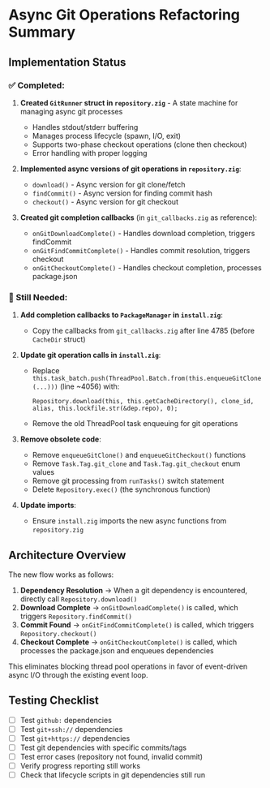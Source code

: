 # Async Git Operations Refactoring Summary

## Implementation Status

### ✅ Completed:
1. **Created `GitRunner` struct in `repository.zig`** - A state machine for managing async git processes
   - Handles stdout/stderr buffering  
   - Manages process lifecycle (spawn, I/O, exit)
   - Supports two-phase checkout operations (clone then checkout)
   - Error handling with proper logging

2. **Implemented async versions of git operations in `repository.zig`**:
   - `download()` - Async version for git clone/fetch
   - `findCommit()` - Async version for finding commit hash  
   - `checkout()` - Async version for git checkout

3. **Created git completion callbacks** (in `git_callbacks.zig` as reference):
   - `onGitDownloadComplete()` - Handles download completion, triggers findCommit
   - `onGitFindCommitComplete()` - Handles commit resolution, triggers checkout
   - `onGitCheckoutComplete()` - Handles checkout completion, processes package.json

### 🚧 Still Needed:

1. **Add completion callbacks to `PackageManager` in `install.zig`**:
   - Copy the callbacks from `git_callbacks.zig` after line 4785 (before `CacheDir` struct)

2. **Update git operation calls in `install.zig`**:
   - Replace `this.task_batch.push(ThreadPool.Batch.from(this.enqueueGitClone(...)))` (line ~4056) with:
     ```zig
     Repository.download(this, this.getCacheDirectory(), clone_id, alias, this.lockfile.str(&dep.repo), 0);
     ```
   - Remove the old ThreadPool task enqueuing for git operations

3. **Remove obsolete code**:
   - Remove `enqueueGitClone()` and `enqueueGitCheckout()` functions
   - Remove `Task.Tag.git_clone` and `Task.Tag.git_checkout` enum values
   - Remove git processing from `runTasks()` switch statement
   - Delete `Repository.exec()` (the synchronous function)

4. **Update imports**:
   - Ensure `install.zig` imports the new async functions from `repository.zig`

## Architecture Overview

The new flow works as follows:

1. **Dependency Resolution** → When a git dependency is encountered, directly call `Repository.download()`
2. **Download Complete** → `onGitDownloadComplete()` is called, which triggers `Repository.findCommit()`
3. **Commit Found** → `onGitFindCommitComplete()` is called, which triggers `Repository.checkout()`
4. **Checkout Complete** → `onGitCheckoutComplete()` is called, which processes the package.json and enqueues dependencies

This eliminates blocking thread pool operations in favor of event-driven async I/O through the existing event loop.

## Testing Checklist

- [ ] Test `github:` dependencies
- [ ] Test `git+ssh://` dependencies  
- [ ] Test `git+https://` dependencies
- [ ] Test git dependencies with specific commits/tags
- [ ] Test error cases (repository not found, invalid commit)
- [ ] Verify progress reporting still works
- [ ] Check that lifecycle scripts in git dependencies still run